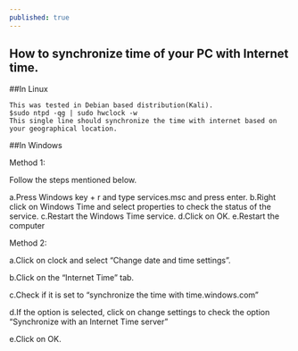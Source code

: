 ```yaml
---
published: true
---
```

## How to synchronize time of your PC with Internet time.

##In Linux

	This was tested in Debian based distribution(Kali).
    $sudo ntpd -qg | sudo hwclock -w
    This single line should synchronize the time with internet based on your geographical location.

##In Windows
	
Method 1:

Follow the steps mentioned below.

a.Press Windows key + r and type services.msc and press enter.
b.Right click on Windows Time and select properties to check the status of the service.
c.Restart the Windows Time service.
d.Click on OK.
e.Restart the computer

Method 2:

a.Click on clock and select “Change date and time settings”.

b.Click on the “Internet Time” tab.

c.Check if it is set to “synchronize the time with time.windows.com”

d.If the option is selected, click on change settings to check the option “Synchronize with an Internet Time server”

e.Click on OK.
